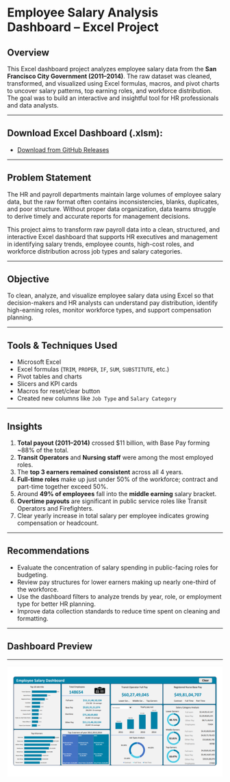 # Employee Salary Analysis Dashboard – Excel Project

## Overview  
This Excel dashboard project analyzes employee salary data from the **San Francisco City Government (2011–2014)**. The raw dataset was cleaned, transformed, and visualized using Excel formulas, macros, and pivot charts to uncover salary patterns, top earning roles, and workforce distribution. The goal was to build an interactive and insightful tool for HR professionals and data analysts.

---
## Download Excel Dashboard (.xlsm):

- [Download from GitHub Releases](https://github.com/Rutujakarne22/Employee_Salary_Analysis/releases/tag/v1.0)


---

## Problem Statement  
The HR and payroll departments maintain large volumes of employee salary data, but the raw format often contains inconsistencies, blanks, duplicates, and poor structure. Without proper data organization, data teams struggle to derive timely and accurate reports for management decisions.

This project aims to transform raw payroll data into a clean, structured, and interactive Excel dashboard that supports HR executives and management in identifying salary trends, employee counts, high-cost roles, and workforce distribution across job types and salary categories.

---

## Objective  
To clean, analyze, and visualize employee salary data using Excel so that decision-makers and HR analysts can understand pay distribution, identify high-earning roles, monitor workforce types, and support compensation planning.

---

## Tools & Techniques Used  
- Microsoft Excel  
- Excel formulas (`TRIM`, `PROPER`, `IF`, `SUM`, `SUBSTITUTE`, etc.)  
- Pivot tables and charts  
- Slicers and KPI cards  
- Macros for reset/clear button  
- Created new columns like `Job Type` and `Salary Category`  

---

## Insights

1. **Total payout (2011–2014)** crossed $11 billion, with Base Pay forming ~88% of the total.  
2. **Transit Operators** and **Nursing staff** were among the most employed roles.  
3. The **top 3 earners remained consistent** across all 4 years.  
4. **Full-time roles** make up just under 50% of the workforce; contract and part-time together exceed 50%.  
5. Around **49% of employees** fall into the **middle earning** salary bracket.  
6. **Overtime payouts** are significant in public service roles like Transit Operators and Firefighters.  
7. Clear yearly increase in total salary per employee indicates growing compensation or headcount.

---

## Recommendations  
- Evaluate the concentration of salary spending in public-facing roles for budgeting.  
- Review pay structures for lower earners making up nearly one-third of the workforce.  
- Use the dashboard filters to analyze trends by year, role, or employment type for better HR planning.  
- Improve data collection standards to reduce time spent on cleaning and formatting.

---

## Dashboard Preview
---
![Employee Salary Dashboard](Dashboard.png)
